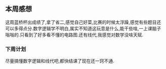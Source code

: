 ## 本周感想
这周蓝桥杯出成绩了,拿了省二,感觉自己好菜,比赛的时候太浮躁,感觉有些题目还可以多得点分.数字逻辑学不明白,属实不知道这玩意是什么,能干些啥,一上课脑子嗡嗡的.只看到了好多看不懂的电路图.还有线代,我感觉对数学没啥天赋.
### 下周计划
尽量搞懂数字逻辑和线代吧,都快结课了现在还一窍不通.